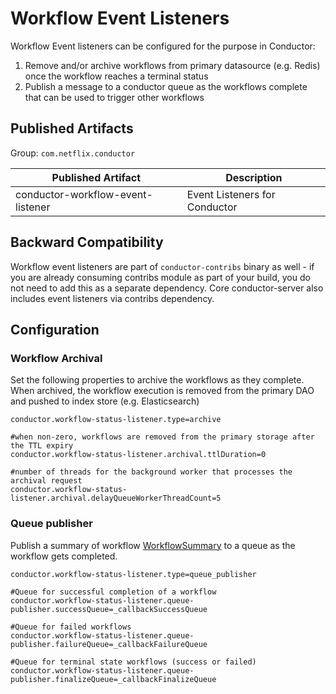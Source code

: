 # Workflow Event Listeners
Workflow Event listeners can be configured for the purpose in Conductor:
1. Remove and/or archive workflows from primary datasource (e.g. Redis) once the workflow reaches a terminal status
2. Publish a message to a conductor queue as the workflows complete that can be used to trigger other workflows 

## Published Artifacts

Group: `com.netflix.conductor`

| Published Artifact | Description |
| ----------- | ----------- | 
| conductor-workflow-event-listener | Event Listeners for Conductor  |

## Backward Compatibility
Workflow event listeners are part of `conductor-contribs` binary as well - if you are already consuming contribs module as part of your build,
you do not need to add this as a separate dependency.
Core conductor-server also includes event listeners via contribs dependency.

## Configuration

### Workflow Archival
Set the following properties to archive the workflows as they complete.  
When archived, the workflow execution is removed from the primary DAO and pushed to index store (e.g. Elasticsearch)
```properties
conductor.workflow-status-listener.type=archive

#when non-zero, workflows are removed from the primary storage after the TTL expiry
conductor.workflow-status-listener.archival.ttlDuration=0

#number of threads for the background worker that processes the archival request
conductor.workflow-status-listener.archival.delayQueueWorkerThreadCount=5
```

### Queue publisher
Publish a summary of workflow [WorkflowSummary](https://github.com/conductor-oss/conductor/blob/main/common/src/main/java/com/netflix/conductor/common/run/WorkflowSummary.java) 
to a queue as the workflow gets completed.

```properties
conductor.workflow-status-listener.type=queue_publisher

#Queue for successful completion of a workflow
conductor.workflow-status-listener.queue-publisher.successQueue=_callbackSuccessQueue

#Queue for failed workflows
conductor.workflow-status-listener.queue-publisher.failureQueue=_callbackFailureQueue

#Queue for terminal state workflows (success or failed)
conductor.workflow-status-listener.queue-publisher.finalizeQueue=_callbackFinalizeQueue
```
